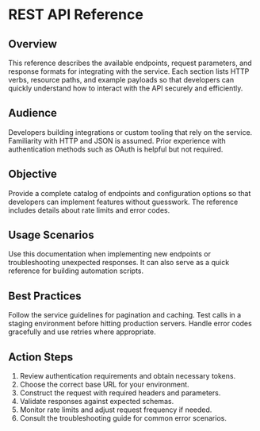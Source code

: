 # REST API Reference

## Overview
This reference describes the available endpoints, request parameters, and response formats for integrating with the service. Each section lists HTTP verbs, resource paths, and example payloads so that developers can quickly understand how to interact with the API securely and efficiently.

## Audience
Developers building integrations or custom tooling that rely on the service. Familiarity with HTTP and JSON is assumed. Prior experience with authentication methods such as OAuth is helpful but not required.

## Objective
Provide a complete catalog of endpoints and configuration options so that developers can implement features without guesswork. The reference includes details about rate limits and error codes.

## Usage Scenarios
Use this documentation when implementing new endpoints or troubleshooting unexpected responses. It can also serve as a quick reference for building automation scripts.

## Best Practices
Follow the service guidelines for pagination and caching. Test calls in a staging environment before hitting production servers. Handle error codes gracefully and use retries where appropriate.

## Action Steps
1. Review authentication requirements and obtain necessary tokens.
2. Choose the correct base URL for your environment.
3. Construct the request with required headers and parameters.
4. Validate responses against expected schemas.
5. Monitor rate limits and adjust request frequency if needed.
6. Consult the troubleshooting guide for common error scenarios.
